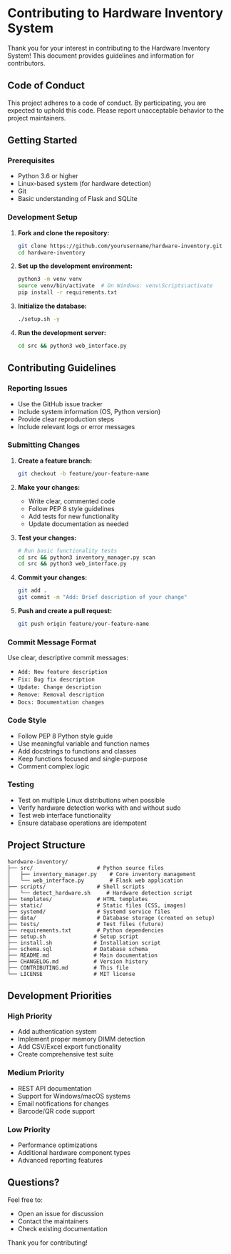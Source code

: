 # Contributing to Hardware Inventory System

Thank you for your interest in contributing to the Hardware Inventory System! This document provides guidelines and information for contributors.

## Code of Conduct

This project adheres to a code of conduct. By participating, you are expected to uphold this code. Please report unacceptable behavior to the project maintainers.

## Getting Started

### Prerequisites

- Python 3.6 or higher
- Linux-based system (for hardware detection)
- Git
- Basic understanding of Flask and SQLite

### Development Setup

1. **Fork and clone the repository:**
   ```bash
   git clone https://github.com/yourusername/hardware-inventory.git
   cd hardware-inventory
   ```

2. **Set up the development environment:**
   ```bash
   python3 -m venv venv
   source venv/bin/activate  # On Windows: venv\Scripts\activate
   pip install -r requirements.txt
   ```

3. **Initialize the database:**
   ```bash
   ./setup.sh -y
   ```

4. **Run the development server:**
   ```bash
   cd src && python3 web_interface.py
   ```

## Contributing Guidelines

### Reporting Issues

- Use the GitHub issue tracker
- Include system information (OS, Python version)
- Provide clear reproduction steps
- Include relevant logs or error messages

### Submitting Changes

1. **Create a feature branch:**
   ```bash
   git checkout -b feature/your-feature-name
   ```

2. **Make your changes:**
   - Write clear, commented code
   - Follow PEP 8 style guidelines
   - Add tests for new functionality
   - Update documentation as needed

3. **Test your changes:**
   ```bash
   # Run basic functionality tests
   cd src && python3 inventory_manager.py scan
   cd src && python3 web_interface.py
   ```

4. **Commit your changes:**
   ```bash
   git add .
   git commit -m "Add: Brief description of your change"
   ```

5. **Push and create a pull request:**
   ```bash
   git push origin feature/your-feature-name
   ```

### Commit Message Format

Use clear, descriptive commit messages:
- `Add: New feature description`
- `Fix: Bug fix description`
- `Update: Change description`
- `Remove: Removal description`
- `Docs: Documentation changes`

### Code Style

- Follow PEP 8 Python style guide
- Use meaningful variable and function names
- Add docstrings to functions and classes
- Keep functions focused and single-purpose
- Comment complex logic

### Testing

- Test on multiple Linux distributions when possible
- Verify hardware detection works with and without sudo
- Test web interface functionality
- Ensure database operations are idempotent

## Project Structure

```
hardware-inventory/
├── src/                    # Python source files
│   ├── inventory_manager.py    # Core inventory management
│   └── web_interface.py        # Flask web application
├── scripts/                # Shell scripts
│   └── detect_hardware.sh     # Hardware detection script
├── templates/              # HTML templates
├── static/                 # Static files (CSS, images)
├── systemd/                # Systemd service files
├── data/                   # Database storage (created on setup)
├── tests/                  # Test files (future)
├── requirements.txt        # Python dependencies
├── setup.sh               # Setup script
├── install.sh             # Installation script
├── schema.sql             # Database schema
├── README.md              # Main documentation
├── CHANGELOG.md           # Version history
├── CONTRIBUTING.md        # This file
└── LICENSE                # MIT license
```

## Development Priorities

### High Priority
- Add authentication system
- Implement proper memory DIMM detection
- Add CSV/Excel export functionality
- Create comprehensive test suite

### Medium Priority
- REST API documentation
- Support for Windows/macOS systems
- Email notifications for changes
- Barcode/QR code support

### Low Priority
- Performance optimizations
- Additional hardware component types
- Advanced reporting features

## Questions?

Feel free to:
- Open an issue for discussion
- Contact the maintainers
- Check existing documentation

Thank you for contributing!
